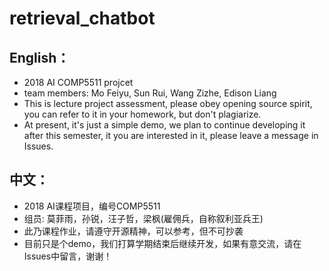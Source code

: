 # retrieval_chatbot

## English：
* 2018 AI COMP5511 projcet
* team members: Mo Feiyu, Sun Rui, Wang Zizhe, Edison Liang
* This is lecture project assessment, please obey opening source spirit, you can refer to it in your homework, but don't plagiarize. 
* At present, it's just a simple demo, we plan to continue developing it after this semester, it you are interested in it, please leave a message in Issues.

## 中文：
* 2018 AI课程项目，编号COMP5511
* 组员: 莫菲雨，孙锐，汪子哲，梁枫(雇佣兵，自称叙利亚兵王)
* 此乃课程作业，请遵守开源精神，可以参考，但不可抄袭
* 目前只是个demo，我们打算学期结束后继续开发，如果有意交流，请在Issues中留言，谢谢！
